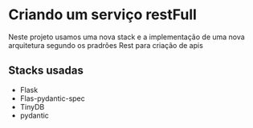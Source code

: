 # Criando um serviço restFull 

Neste projeto usamos uma nova stack e a implementação de uma nova arquitetura segundo os pradrões Rest para criação de apis

## Stacks usadas 
 
- Flask 
- Flas-pydantic-spec
- TinyDB
-  pydantic